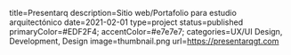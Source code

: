 title=Presentarq
description=Sitio web/Portafolio para estudio arquitectónico
date=2021-02-01
type=project
status=published
primaryColor=#EDF2F4;
accentColor=#e7e7e7;
categories=UX/UI Design, Development, Design
image=thumbnail.png
url=https://presentarqgt.com
~~~~~~